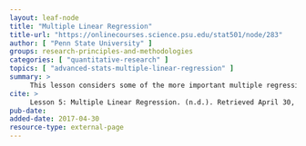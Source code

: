 ```yaml
---
layout: leaf-node
title: "Multiple Linear Regression"
title-url: "https://onlinecourses.science.psu.edu/stat501/node/283"
author: [ "Penn State University" ]
groups: research-principles-and-methodologies
categories: [ "quantitative-research" ]
topics: [ "advanced-stats-multiple-linear-regression" ]
summary: >
     This lesson considers some of the more important multiple regression formulas in matrix form.
cite: >
     Lesson 5: Multiple Linear Regression. (n.d.). Retrieved April 30, 2017, from https://onlinecourses.science.psu.edu/stat501/node/283
pub-date: 
added-date: 2017-04-30
resource-type: external-page
---
```


